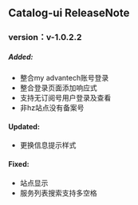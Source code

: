 ## Catalog-ui ReleaseNote

### version：v-1.0.2.2
##### Added:
- 整合my advantech账号登录
- 整合登录页面添加响应式
- 支持无订阅号用户登录及查看
- 非hz站点没有备案号
#### Updated:
- 更换信息提示样式
#### Fixed:
- 站点显示
- 服务列表搜索支持多空格
